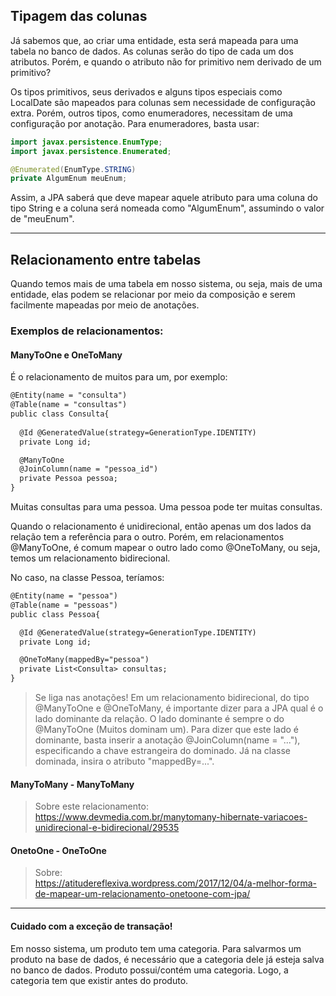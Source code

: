## Tipagem das colunas

Já sabemos que, ao criar uma entidade, esta será mapeada para uma tabela
no banco de dados. As colunas serão do tipo de cada um dos atributos. Porém, e quando
o atributo não for primitivo nem derivado de um primitivo?

Os tipos primitivos, seus derivados e alguns tipos especiais como LocalDate são mapeados para
colunas sem necessidade de configuração extra. Porém, outros tipos, como enumeradores, necessitam de 
uma configuração por anotação. Para enumeradores, basta usar:

```java
import javax.persistence.EnumType;
import javax.persistence.Enumerated;

@Enumerated(EnumType.STRING)
private AlgumEnum meuEnum;
```

Assim, a JPA saberá que deve mapear aquele atributo para uma coluna
do tipo String e a coluna será nomeada como "AlgumEnum", assumindo o valor de "meuEnum".


---
## Relacionamento entre tabelas

Quando temos mais de uma tabela em nosso sistema, ou seja, mais de uma entidade, elas podem se relacionar 
por meio da composição e serem facilmente mapeadas por meio de anotações.

### Exemplos de relacionamentos: 
#### ManyToOne e OneToMany
É o relacionamento de muitos para um, por exemplo:
```txt
@Entity(name = "consulta")
@Table(name = "consultas")
public class Consulta{
  
  @Id @GeneratedValue(strategy=GenerationType.IDENTITY)
  private Long id;

  @ManyToOne
  @JoinColumn(name = "pessoa_id")
  private Pessoa pessoa;
}
```
Muitas consultas para uma pessoa. Uma pessoa pode ter muitas consultas.

Quando o relacionamento é unidirecional, então apenas um dos lados da relação tem a referência para o outro.
Porém, em relacionamentos @ManyToOne, é comum mapear o outro lado como @OneToMany, ou seja, temos um relacionamento bidirecional.

No caso, na classe Pessoa, teríamos:
```txt
@Entity(name = "pessoa")
@Table(name = "pessoas")
public class Pessoa{

  @Id @GeneratedValue(strategy=GenerationType.IDENTITY)
  private Long id;

  @OneToMany(mappedBy="pessoa")
  private List<Consulta> consultas;
}
```

> Se liga nas anotações! Em um relacionamento bidirecional, do tipo @ManyToOne e @OneToMany, é importante dizer para a JPA
> qual é o lado dominante da relação. O lado dominante é sempre o do @ManyToOne (Muitos dominam um). Para dizer que este lado é dominante, basta inserir a anotação @JoinColumn(name = "..."), especificando a chave estrangeira do dominado. Já na classe dominada, insira o atributo "mappedBy=...".

#### ManyToMany - ManyToMany
> Sobre este relacionamento:<br> https://www.devmedia.com.br/manytomany-hibernate-variacoes-unidirecional-e-bidirecional/29535

#### OnetoOne - OneToOne
> Sobre:<br> https://atitudereflexiva.wordpress.com/2017/12/04/a-melhor-forma-de-mapear-um-relacionamento-onetoone-com-jpa/


---
#### Cuidado com a exceção de transação!

Em nosso sistema, um produto tem uma categoria. Para salvarmos um produto na base de dados, é necessário que a categoria dele
já esteja salva no banco de dados. Produto possui/contém uma categoria. Logo, a categoria tem que existir antes do produto.
